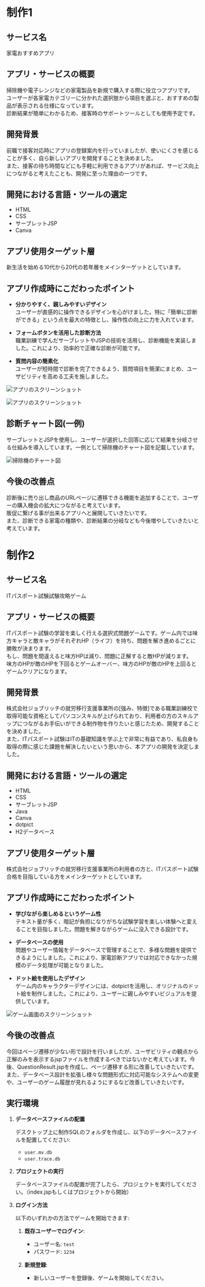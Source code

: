 # 制作1

## サービス名
家電おすすめアプリ

## アプリ・サービスの概要
掃除機や電子レンジなどの家電製品を新規で購入する際に役立つアプリです。  
ユーザーが各家電カテゴリーに分かれた選択肢から項目を選ぶと、おすすめの製品が表示される仕様になっています。  
診断結果が簡単にわかるため、接客時のサポートツールとしても使用予定です。

## 開発背景
前職で接客対応時にアプリの登録案内を行っていましたが、使いにくさを感じることが多く、自ら新しいアプリを開発することを決めました。  
また、接客の待ち時間などにも手軽に利用できるアプリがあれば、サービス向上につながると考えたことも、開発に至った理由の一つです。

## 開発における言語・ツールの選定
- HTML
- CSS
- サーブレットJSP
- Canva

## アプリ使用ターゲット層
新生活を始める10代から20代の若年層をメインターゲットとしています。

## アプリ作成時にこだわったポイント
- **分かりやすく、親しみやすいデザイン**  
  ユーザーが直感的に操作できるデザインを心がけました。特に「簡単に診断ができる」という点を最大の特徴とし、操作性の向上に力を入れています。

- **フォームボタンを活用した診断方法**  
  職業訓練で学んだサーブレットやJSPの技術を活用し、診断機能を実装しました。これにより、効率的で正確な診断が可能です。

- **質問内容の簡素化**  
  ユーザーが短時間で診断を完了できるよう、質問項目を簡潔にまとめ、ユーザビリティを高める工夫を施しました。

![アプリのスクリーンショット](/images/github1.png)

![アプリのスクリーンショット](/images/github2.png)

## 診断チャート図(一例)
サーブレットとJSPを使用し、ユーザーが選択した回答に応じて結果を分岐させる仕組みを導入しています。一例として掃除機のチャート図を記載しています。

![掃除機のチャート図](/images/shindanchart.png)

## 今後の改善点
診断後に売り出し商品のURLページに遷移できる機能を追加することで、ユーザーの購入機会の拡大につながると考えています。  
販促に繋げる事が出来るアプリへと展開していきたいです。  
また、診断できる家電の種類や、診断結果の分岐なども今後増やしていきたいと考えています。

# 制作2

## サービス名
ITパスポート試験試験攻略ゲーム

## アプリ・サービスの概要
ITパスポート試験の学習を楽しく行える選択式問題ゲームです。ゲーム内では味方キャラと敵キャラがそれぞれHP（ライフ）を持ち、問題を解き進めるごとに勝敗が決まります。  
もし、問題を間違えると味方HPは減り、問題に正解すると敵HPが減ります。  
味方のHPが敵のHPを下回るとゲームオーバー、味方のHPが敵のHPを上回るとゲームクリアになります。

## 開発背景
株式会社ジョブリッチの就労移行支援事業所の[強み、特徴]である職業訓練校で取得可能な資格としてパソコンスキルが上げられており、利用者の方のスキルアップにつながるお手伝いができる制作物を作りたいと感じたため、開発することを決めました。  
また、ITパスポート試験はITの基礎知識を学ぶ上で非常に有益であり、私自身も取得の際に感じた課題を解決したいという思いから、本アプリの開発を決定しました。

## 開発における言語・ツールの選定
- HTML
- CSS
- サーブレットJSP
- Java
- Canva
- dotpict
- H2データベース

## アプリ使用ターゲット層
株式会社ジョブリッチの就労移行支援事業所の利用者の方と、ITパスポート試験合格を目指している方をメインターゲットとしています。

## アプリ作成時にこだわったポイント
- **学びながら楽しめるというゲーム性**  
  テキスト量が多く、暗記が負担になりがちな試験学習を楽しい体験へと変えることを目指しました。問題を解きながらゲームに没入できる設計です。

- **データベースの使用**  
  問題やユーザー情報をデータベースで管理することで、多様な問題を提供できるようにしました。これにより、家電診断アプリでは対応できなかった規模のデータ処理が可能となりました。

- **ドット絵を使用したデザイン**  
  ゲーム内のキャラクターデザインには、dotpictを活用し、オリジナルのドット絵を制作しました。これにより、ユーザーに親しみやすいビジュアルを提供しています。

![ゲーム画面のスクリーンショット](/images/github3.png)

## 今後の改善点
今回はページ遷移が少ない形で設計を行いましたが、ユーザビリティの観点から正解のみを表示するjspファイルを作成するべきではないかと考えています。今後、QuestionResult.jspを作成し、ページ遷移する形に改善していきたいです。  
また、データベース設計を拡張し様々な問題形式に対応可能なシステムへの変更や、ユーザーのゲーム履歴が見れるようにするなど改善していきたいです。

## 実行環境

1. **データベースファイルの配置**

   デスクトップ上に制作SQLのフォルダを作成し、以下のデータベースファイルを配置してください:
   - `user.mv.db`
   - `user.trace.db`

2. **プロジェクトの実行**

   データベースファイルの配置が完了したら、プロジェクトを実行してください。（index.jspもしくはプロジェクトから開始）

3. **ログイン方法**

   以下のいずれかの方法でゲームを開始できます:
   
   1. **既存ユーザーでログイン**:
      - ユーザー名: `test`
      - パスワード: `1234`
   
   2. **新規登録**:
      - 新しいユーザーを登録後、ゲームを開始してください。
